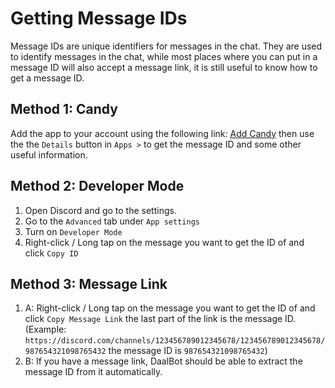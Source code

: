 # Getting Message IDs
Message IDs are unique identifiers for messages in the chat. They are used to identify messages in the chat, while most places where you can put in a message ID will also accept a message link, it is still useful to know how to get a message ID.

## Method 1: Candy
Add the app to your account using the following link: [Add Candy](https://discord.com/oauth2/authorize?client_id=1270311327767855137&integration_type=1&scope=applications.commands) then use the the `Details` button in `Apps >` to get the message ID and some other useful information.

## Method 2: Developer Mode
1. Open Discord and go to the settings.
2. Go to the `Advanced` tab under `App settings`
3. Turn on `Developer Mode`
4. Right-click / Long tap on the message you want to get the ID of and click `Copy ID`

## Method 3: Message Link
1. A:  Right-click / Long tap on the message you want to get the ID of and click `Copy Message Link` the last part of the link is the message ID. (Example: `https://discord.com/channels/123456789012345678/123456789012345678/987654321098765432` the message ID is `987654321098765432`)
2. B: If you have a message link, DaalBot should be able to extract the message ID from it automatically.